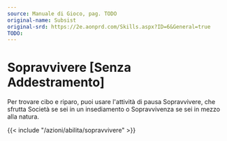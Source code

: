 ```yaml
---
source: Manuale di Gioco, pag. TODO
original-name: Subsist
original-srd: https://2e.aonprd.com/Skills.aspx?ID=6&General=true
TODO:
---
```


# Sopravvivere \[Senza Addestramento\]

Per trovare cibo e riparo, puoi usare l'attività di pausa Sopravvivere, che
sfrutta Società se sei in un insediamento o Sopravvivenza se sei in mezzo alla
natura.

{{< include "/azioni/abilita/sopravvivere" >}}
